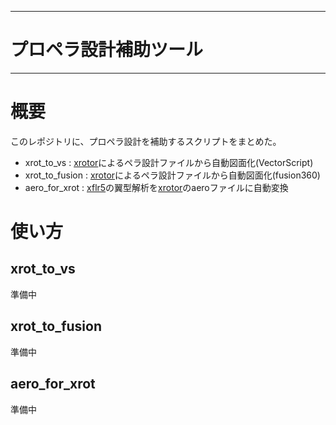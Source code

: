 -----------
# プロペラ設計補助ツール
-----------
# 概要
このレポジトリに、プロペラ設計を補助するスクリプトをまとめた。
- xrot_to_vs : [xrotor](http://web.mit.edu/drela/Public/web/xrotor/)によるペラ設計ファイルから自動図面化(VectorScript)
- xrot_to_fusion : [xrotor](http://web.mit.edu/drela/Public/web/xrotor/)によるペラ設計ファイルから自動図面化(fusion360)
- aero_for_xrot : [xflr5](http://www.xflr5.tech/xflr5.htm)の翼型解析を[xrotor](http://web.mit.edu/drela/Public/web/xrotor/)のaeroファイルに自動変換

# 使い方
## xrot_to_vs
準備中
## xrot_to_fusion
準備中
## aero_for_xrot
準備中
